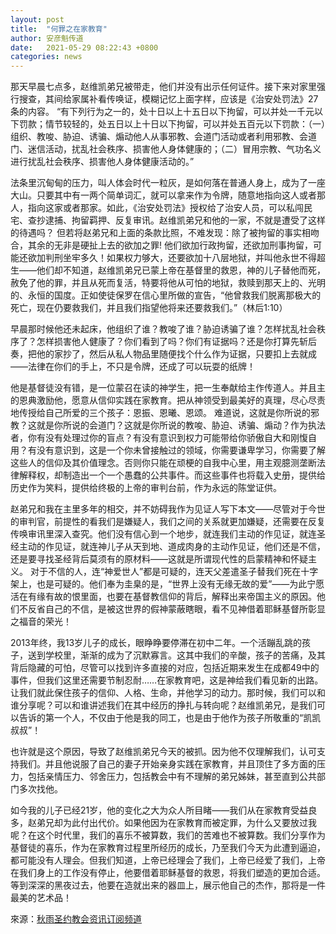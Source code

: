 ```yaml
---
layout: post
title:  "何罪之在家教育"
author: 安彦魁传道
date:   2021-05-29 08:22:43 +0800
categories: news
---
```


那天早晨七点多，赵维凯弟兄被带走，他们并没有出示任何证件。接下来对家里强行搜查，其间给家属补看传唤证，模糊记忆上面字样，应该是《治安处罚法》27条的内容。
“有下列行为之一的，处十日以上十五日以下拘留，可以并处一千元以下罚款；情节较轻的，处五日以上十日以下拘留，可以并处五百元以下罚款：（一）组织、教唆、胁迫、诱骗、煽动他人从事邪教、会道门活动或者利用邪教、会道门、迷信活动，扰乱社会秩序、损害他人身体健康的；（二）冒用宗教、气功名义进行扰乱社会秩序、损害他人身体健康活动的。”

法条里沉甸甸的压力，叫人体会时代一粒灰，是如何落在普通人身上，成为了一座大山。只要其中有一两个简单词汇，就可以拿来作为令牌，随意地指向这人或者那人，指向这家或者那家。如此，《治安处罚法》授权给了治安人员，可以私闯民宅、查抄逮捕、拘留羁押、反复审讯。赵维凯弟兄和他的一家，不就是遭受了这样的待遇吗？
但若将赵弟兄和上面的条款比照，不难发现：除了被拘留的事实相吻合，其余的无非是硬扯上去的欲加之罪! 他们欲加行政拘留，还欲加刑事拘留，可能还欲加判刑坐牢多久！如果权力够大，还要欲加十八层地狱，并叫他永世不得超生——他们却不知道，赵维凯弟兄已蒙上帝在基督里的救恩，神的儿子替他而死，赦免了他的罪，并且从死而复活，特要将他从可怕的地狱，救赎到那天上的、光明的、永恒的国度。正如使徒保罗在信心里所做的宣告，“他曾救我们脱离那极大的死亡，现在仍要救我们，并且我们指望他将来还要救我们。”（林后1:10）

早晨那时候他还未起床，他组织了谁？教唆了谁？胁迫诱骗了谁？怎样扰乱社会秩序了？怎样损害他人健康了？你们看到了吗？你们有证据吗？还是你打算先斩后奏，把他的家抄了，然后从私人物品里随便找个什么作为证据，只要扣上去就成——法律在你们的手上，不只是令牌，还成了可以玩耍的纸牌！

他是基督徒没有错，是一位蒙召在读的神学生，把一生奉献给主作传道人。并且主的恩典激励他，愿意从信仰实践在家教育。把从神领受到最美好的真理，尽心尽责地传授给自己所爱的三个孩子：恩振、恩曦、恩颂。
难道说，这就是你所说的邪教？这就是你所说的会道门？这就是你所说的教唆、胁迫、诱骗、煽动？作为执法者，你有没有处理过你的盲点？有没有意识到权力可能带给你骄傲自大和刚愎自用？有没有意识到，这是一个你未曾接触过的领域，你需要谦卑学习，你需要了解这些人的信仰及其价值理念。否则你只能在顽梗的自我中心里，用主观臆测垄断法律解释权，却制造出一个一个愚蠢的公共事件。而这些事件也将载入史册，提供给历史作为笑料，提供给终极的上帝的审判台前，作为永远的陈堂证供。

赵弟兄和我在主里多年的相交，并不妨碍我作为见证人写下本文——尽管对于今世的审判官，前提性的看我们是嫌疑人，我们之间的关系就更加嫌疑，还需要在反复传唤审讯里深入查究。他们没有信心到一个地步，就连我们主动的作见证，就连圣经主动的作见证，就连神儿子从天到地、道成肉身的主动作见证，他们还是不信，还是要寻找圣经背后莫须有的原材料——这就是所谓现代性的启蒙精神和怀疑主义。
对于不信的人，连“神爱世人”都是可疑的，连天父差遣圣子替我们死在十字架上，也是可疑的。他们奉为圭臬的是，“世界上没有无缘无故的爱”——为此宁愿活在有缘有故的恨里面，也要在基督教信仰的背后，解释出来帝国主义的原因。他们不反省自己的不信，是被这世界的假神蒙蔽瞎眼，看不见神借着耶稣基督所彰显之福音的荣光！

2013年终，我13岁儿子的成长，眼睁睁要停滞在初中二年。一个活蹦乱跳的孩子，送到学校里，渐渐的成为了沉默寡言。这其中我们的辛酸，孩子的苦痛，及其背后隐藏的可怕，尽管可以找到许多直接的对应，包括近期来发生在成都49中的事件，但我们这里还需要节制忍耐……在家教育吧，这是神给我们看见新的出路。让我们就此保住孩子的信仰、人格、生命，并他学习的动力。那时候，我们可以和谁分享呢？可以和谁讲述我们在其中经历的挣扎与转向呢？赵维凯弟兄，是我们可以告诉的第一个人，不仅由于他是我的同工，也是由于他作为孩子所敬重的“凯凯叔叔”！

也许就是这个原因，导致了赵维凯弟兄今天的被抓。因为他不仅理解我们，认可支持我们。并且他说服了自己的妻子开始亲身实践在家教育，并且顶住了多方面的压力，包括亲情压力、邻舍压力，包括教会中有不理解的弟兄姊妹，甚至直到公共部门多次找他。

如今我的儿子已经21岁，他的变化之大为众人所目睹——我们从在家教育受益良多，赵弟兄却为此付出代价。如果他因为在家教育而被定罪，为什么又要放过我呢？在这个时代里，我们的喜乐不被算数，我们的苦难也不被算数。我们分享作为基督徒的喜乐，作为在家教育过程里所经历的成长，乃至我们今天为此遭到逼迫，都可能没有人理会。但我们知道，上帝已经理会了我们，上帝已经爱了我们，上帝在我们身上的工作没有停止，他要借着耶稣基督的救恩，将我们塑造的更加合适。等到深深的黑夜过去，他要在造就出来的器皿上，展示他自己的杰作，那将是一件最美的艺术品！

來源：[秋雨圣约教会资讯订阅频道](https://t.me/earlyraincovenantchurch)
